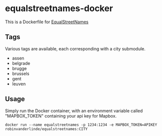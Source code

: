 # equalstreetnames-docker
This is a Dockerfile for [EqualStreetNames](https://github.com/openknowledgebe/equalstreetnames/)
## Tags
Various tags are available, each corresponding with a city submodule.

- assen
- belgrade
- brugge
- brussels
- gent
- leuven

## Usage
Simply run the Docker container, with an environment variable called "MAPBOX_TOKEN" containing your api key for Mapbox.

    docker run --name equalstreetnames -p 1234:1234 -e MAPBOX_TOKEN=APIKEY robinvanderlinde/equalstreetnames:CITY

